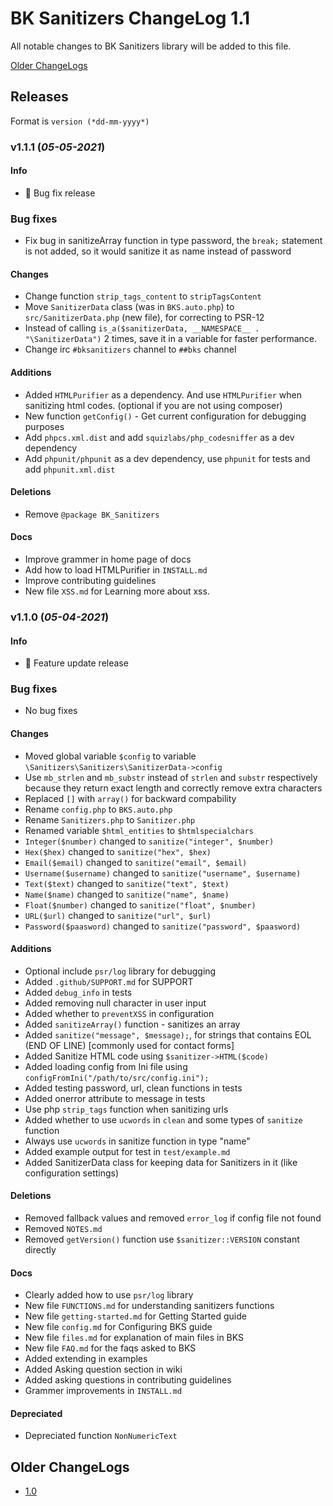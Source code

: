 # BK Sanitizers ChangeLog 1.1

All notable changes to BK Sanitizers library will be added to this file.

[Older ChangeLogs](#older-changelogs)

## Releases

Format is `version (*dd-mm-yyyy*)`

### v1.1.1 (*05-05-2021*)

#### Info
 * 🐛 Bug fix release

### Bug fixes
 * Fix bug in sanitizeArray function in type password, the `break;` statement is not added, so it would sanitize it as name instead of password

#### Changes
 * Change function `strip_tags_content` to `stripTagsContent`
 * Move `SanitizerData` class (was in `BKS.auto.php`) to `src/SanitizerData.php` (new file), for correcting to PSR-12
 * Instead of calling `is_a($sanitizerData, __NAMESPACE__ . "\SanitizerData")` 2 times, save it in a variable for faster performance.
 * Change irc `#bksanitizers` channel to `##bks` channel

#### Additions
 * Added `HTMLPurifier` as a dependency. And use `HTMLPurifier` when sanitizing html codes. (optional if you are not using composer)
 * New function `getConfig()` - Get current configuration for debugging purposes
 * Add `phpcs.xml.dist` and add `squizlabs/php_codesniffer` as a dev dependency
 * Add `phpunit/phpunit` as a dev dependency, use `phpunit` for tests and add `phpunit.xml.dist`

#### Deletions
 * Remove `@package BK_Sanitizers`

#### Docs
 * Improve grammer in home page of docs
 * Add how to load HTMLPurifier in `INSTALL.md`
 * Improve contributing guidelines
 * New file `XSS.md` for Learning more about xss.

### v1.1.0 (*05-04-2021*)

#### Info
 * 🚀 Feature update release

### Bug fixes
 * No bug fixes

#### Changes
 * Moved global variable `$config` to variable `\Sanitizers\Sanitizers\SanitizerData->config`
 * Use `mb_strlen` and `mb_substr` instead of `strlen` and `substr` respectively because they return exact length and correctly remove extra characters
 * Replaced `[]` with `array()` for backward compability
 * Rename `config.php` to `BKS.auto.php`
 * Rename `Sanitizers.php` to `Sanitizer.php`
 * Renamed variable `$html_entities` to `$htmlspecialchars`
 * `Integer($number)` changed to `sanitize("integer", $number)`
 * `Hex($hex)` changed to `sanitize("hex", $hex)`
 * `Email($email)` changed to `sanitize("email", $email)`
 * `Username($username)` changed to `sanitize("username", $username)`
 * `Text($text)` changed to `sanitize("text", $text)`
 * `Name($name)` changed to `sanitize("name", $name)`
 * `Float($number)` changed to `sanitize("float", $number)`
 * `URL($url)` changed to `sanitize("url", $url)`
 * `Password($paasword)` changed to `sanitize("password", $paasword)`

#### Additions
 * Optional include `psr/log` library for debugging
 * Added `.github/SUPPORT.md` for SUPPORT
 * Added `debug_info` in tests
 * Added removing null character in user input
 * Added whether to `preventXSS` in configuration
 * Added `sanitizeArray()` function - sanitizes an array
 * Added `sanitize("message", $message);`, for strings that contains EOL (END OF LINE) [commonly used for contact forms]
 * Added Sanitize HTML code using `$sanitizer->HTML($code)`
 * Added loading config from Ini file using `configFromIni("/path/to/src/config.ini");`
 * Added testing password, url, clean functions in tests
 * Added onerror attribute to message in tests
 * Use php `strip_tags` function when sanitizing urls
 * Added whether to use `ucwords` in `clean` and some types of `sanitize` function
 * Always use `ucwords` in sanitize function in type "name"
 * Added example output for test in `test/example.md`
 * Added SanitizerData class for keeping data for Sanitizers in it (like configuration settings)

#### Deletions
 * Removed fallback values and removed `error_log` if config file not found
 * Removed `NOTES.md`
 * Removed `getVersion()` function use `$sanitizer::VERSION` constant directly

#### Docs
 * Clearly added how to use `psr/log` library
 * New file `FUNCTIONS.md` for understanding sanitizers functions
 * New file `getting-started.md` for Getting Started guide
 * New file `config.md` for Configuring BKS guide
 * New file `files.md` for explanation of main files in BKS
 * New file `FAQ.md` for the faqs asked to BKS
 * Added extending in examples
 * Added Asking question section in wiki
 * Added asking questions in contributing guidelines
 * Grammer improvements in `INSTALL.md`

#### Depreciated
 * Depreciated function `NonNumericText`

<h2><a name="older-changelogs">Older ChangeLogs</a></h2>

 * [1.0](https://github.com/PuneetGopinath/Sanitizers/blob/1.0-dev/ChangeLog.md)
